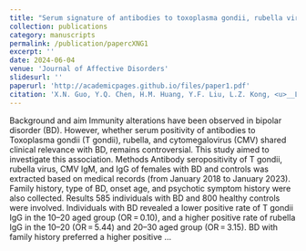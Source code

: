 ```yaml
---
title: "Serum signature of antibodies to toxoplasma gondii, rubella virus, and cytomegalovirus in females with bipolar disorder: A cross-sectional study"
collection: publications
category: manuscripts
permalink: /publication/papercXNG1
excerpt: ''
date: 2024-06-04
venue: 'Journal of Affective Disorders'
slidesurl: ''
paperurl: 'http://academicpages.github.io/files/paper1.pdf'
citation: 'X.N. Guo, Y.Q. Chen, H.M. Huang, Y.F. Liu, L.Z. Kong, <u>__L.Z.C. Chen__</u>, H.L. Lyu, T.S. Gao, J.B. Lai, D. Zhang, S.H. Hu. (2009). &quot;Serum signature of antibodies to toxoplasma gondii, rubella virus, and cytomegalovirus in females with bipolar disorder: A cross-sectional study.&quot; <i>Journal of Affective Disorders</i>. 24(1).'
---
```


Background and aim
Immunity alterations have been observed in bipolar disorder (BD). However, whether serum positivity of antibodies to Toxoplasma gondii (T gondii), rubella, and cytomegalovirus (CMV) shared clinical relevance with BD, remains controversial. This study aimed to investigate this association.
Methods
Antibody seropositivity of T gondii, rubella virus, CMV IgM, and IgG of females with BD and controls was extracted based on medical records (from January 2018 to January 2023). Family history, type of BD, onset age, and psychotic symptom history were also collected.
Results
585 individuals with BD and 800 healthy controls were involved. Individuals with BD revealed a lower positive rate of T gondii IgG in the 10–20 aged group (OR = 0.10), and a higher positive rate of rubella IgG in the 10–20 (OR = 5.44) and 20–30 aged group (OR = 3.15). BD with family history preferred a higher positive …
